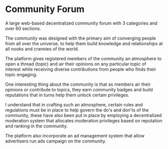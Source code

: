 # Community Forum 
A large web-based decentralized community forum with 3 categories and over 60 sections.

The community was designed with the primary aim of converging people from all over the universe, to help them build knowledge and relationships at all nooks and crannies of the world.

The platform gives registered members of the community an atmosphere to open a thread (topic) and air their opinions on any particular topic of interest while receiving diverse contributions from people who finds their topic engaging.   

One interesting thing about the community is that as members air their opinions or contribute to topics, they earn community badges and build reputations that in turns help them unlock certain privileges.

I understand that in crafting such an atmosphere, certain rules and regulations must be in place to help govern the do's and don'ts of the community, these have also been put in place by employing a decentralized moderation system that allocates moderation privileges based on reputation and ranking in the community.

The platform also incorporate an ad management system that allow advertisers run ads campaign on the community.
